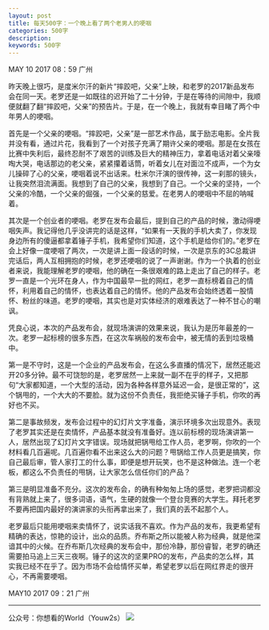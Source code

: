 ```yaml
---
layout: post
title: 每天500字：一个晚上看了两个老男人的哽咽
categories: 500字
description: 
keywords: 500字
---
```


MAY 10 2017  08：59 广州

昨天晚上很巧，是度米尔汗的新片“摔跤吧，父亲”上映，和老罗的2017新品发布会在同一天。老罗还是一如既往的迟开始了二十分钟，于是在等待的间隙中，我顺便就翻了翻“摔跤吧，父亲”的预告片。于是，在一个晚上，我就有幸目睹了两个中年男人的哽咽。

首先是一个父亲的哽咽。“摔跤吧，父亲”是一部艺术作品，属于励志电影。全片我并没有看，通过片花，我看到了一个对孩子充满了期许父亲的哽咽。那是在女孩在比赛中失利后，最终忍耐不了艰苦的训练及巨大的精神压力，拿着电话对着父亲嚎啕大哭，电话那边的老父亲，紧紧攥着话筒，听着女儿在对面泣不成声，一个为女儿操碎了心的父亲，哽咽着说不出话来。杜米尔汗演的很传神，这一刹那的镜头，让我突然泪流满面。我想到了自己的父亲，我想到了自己。一个父亲的坚持，一个父亲的冷酷，一个父亲的倔强，一个父亲的慈爱。在老男人的哽咽中不屈的呐喊着。

其次是一个创业者的哽咽。老罗在发布会最后，提到自己的产品的时候，激动得哽咽失声。我记得他几乎没讲完的话是这样，“如果有一天我的手机大卖了，你发现身边所有的傻逼都拿着锤子手机，我希望你们知道，这个手机是给你们的。”老罗在会上好像一度哽咽了两次，一次是讲上面一段话的时候，一次是京东的3C总裁讲完话后，两人互相拥抱的时候，老罗还哽咽的说了一声谢谢。作为一个执着的创业者来说，我能理解老罗的哽咽，他的确在一条很艰难的路上走出了自己的样子。老罗一直是一个光环在身人，作为中国最早一批的网红，老罗一直标榜着自己的情怀，利用着自己的情怀，也表达着自己的情怀。他的产品发布会始终透着一股情怀、粉丝的味道。老罗的哽咽，其实也是对实体经济的艰难表达了一种不甘心的嘲讽。

凭良心说，本次的产品发布会，就现场演讲的效果来说，我认为是历年最差的一次。老罗一起标榜的很多东西，在这次车祸般的发布会中，被无情的丢到垃圾桶中。

第一是不守时，这是一个企业的产品发布会，在这么多直播的情况下，居然还能迟开20多分钟。最不可饶恕的是，老罗居然一上来就一副不在乎的样子，又把那句“大家都知道，一个大型的活动，因为各种各样意外延迟一会，是很正常的”，这个锅甩的，一个大大的不要脸。就为这份不负责任，我拒绝买锤子手机，你吹的再好也不买。

第二是事故频发，发布会过程中的幻灯片文字准备，演示环境多次出现意外。表现了老罗其实还是在卖情怀，产品基本就没有准备好。连以前标榜的现场演讲第一人，居然出现了幻灯片文字错误。现场就把锅甩给工作人员，老罗啊，你吹的一个材料看几百遍呢。几百遍你看不出来这么大的问题？甩锅给工作人员更是搞笑，你自己最后审，管人家打工的什么事，即便是想开玩笑，也不是这种做法。连一个老板，都这么不负责任的甩锅，让大家怎么信任你们的产品？

第三是明显准备不充分。这次的发布会，的确有种匆匆上场的感觉，老罗把词都没有背熟就上来了，很多词语，语气，生硬的就像一个登台竞赛的大学生。拜托老罗不要再把国内最好的演讲家的头衔再拿出来了，我们真的丢不起那个人。

老罗最后只能用哽咽来卖情怀了，说实话我不喜欢。作为产品的发布，我更希望有精确的表达，惊艳的设计，出众的品质。乔布斯之所以能被人称为经典，就是他深谙其中的火候。在乔布斯几次经典的发布会中，那份冷静，那份睿智，老罗的确还需要拍马追上三天三夜啊。锤子的这次的坚果PRO的发布，产品卖的怎么样，其实我已经不在乎了。因为市场不会给情怀买单，希望老罗以后在网红界走的很开心，不再需要哽咽。


MAY10 2017  09：21 广州

---- 
公众号：你想看的World（Youw2s）
![][image-1]

[image-1]:	http://upload-images.jianshu.io/upload_images/3342594-dca1f89eba3e50ca.jpg?imageMogr2/auto-orient/strip%7CimageView2/2/w/1240